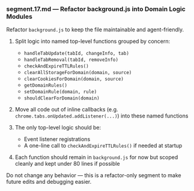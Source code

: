 ### segment.17.md — Refactor background.js into Domain Logic Modules

Refactor `background.js` to keep the file maintainable and agent-friendly.

1. Split logic into named top-level functions grouped by concern:

    - `handleTabUpdate(tabId, changeInfo, tab)`
    - `handleTabRemoval(tabId, removeInfo)`
    - `checkAndExpireTTLRules()`
    - `clearAllStorageForDomain(domain, source)`
    - `clearCookiesForDomain(domain, source)`
    - `getDomainRules()`
    - `setDomainRule(domain, rule)`
    - `shouldClearForDomain(domain)`

2. Move all code out of inline callbacks (e.g. `chrome.tabs.onUpdated.addListener(...)`) into these named functions

3. The only top-level logic should be:

    - Event listener registrations
    - A one-line call to `checkAndExpireTTLRules()` if needed at startup

4. Each function should remain in `background.js` for now but scoped cleanly and kept under 80 lines if possible

Do not change any behavior — this is a refactor-only segment to make future edits and debugging easier.
